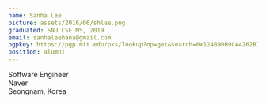 ```yaml
---
name: Sanha Lee
picture: assets/2016/06/shlee.png  
graduated: SNU CSE MS, 2019  
email: sanhaleehana@gmail.com
pgpkey: https://pgp.mit.edu/pks/lookup?op=get&search=0x124B90B9CA4262B1
position: alumni
---
```

Software Engineer  
Naver  
Seongnam, Korea  
